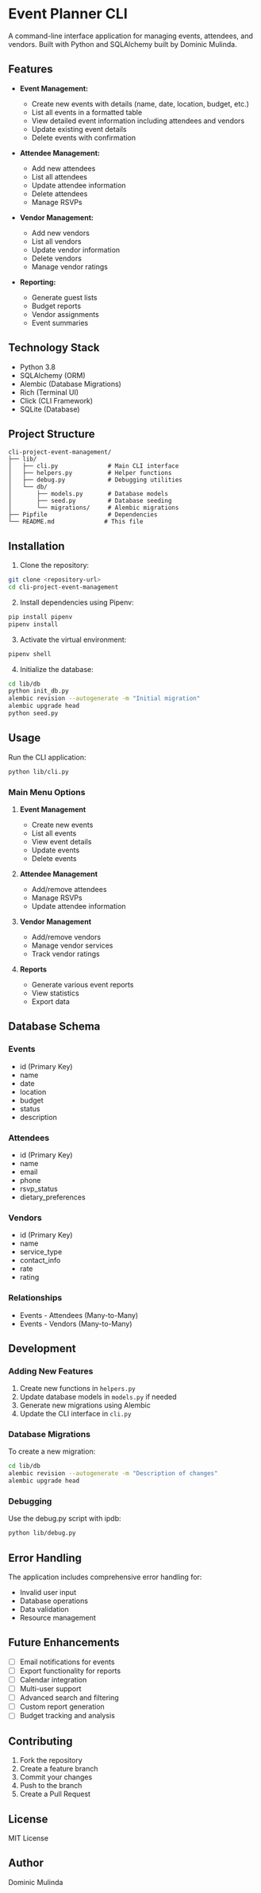# Event Planner CLI

A command-line interface application for managing events, attendees, and vendors. Built with Python and SQLAlchemy built by Dominic Mulinda.

## Features

- **Event Management:**
  - Create new events with details (name, date, location, budget, etc.)
  - List all events in a formatted table
  - View detailed event information including attendees and vendors
  - Update existing event details
  - Delete events with confirmation

- **Attendee Management:**
  - Add new attendees
  - List all attendees
  - Update attendee information
  - Delete attendees
  - Manage RSVPs

- **Vendor Management:**
  - Add new vendors
  - List all vendors
  - Update vendor information
  - Delete vendors
  - Manage vendor ratings

- **Reporting:**
  - Generate guest lists
  - Budget reports
  - Vendor assignments
  - Event summaries

## Technology Stack

- Python 3.8
- SQLAlchemy (ORM)
- Alembic (Database Migrations)
- Rich (Terminal UI)
- Click (CLI Framework)
- SQLite (Database)

## Project Structure

```
cli-project-event-management/
├── lib/
│   ├── cli.py              # Main CLI interface
│   ├── helpers.py          # Helper functions
│   ├── debug.py            # Debugging utilities
│   └── db/
│       ├── models.py       # Database models
│       ├── seed.py         # Database seeding
│       └── migrations/     # Alembic migrations
├── Pipfile                 # Dependencies
└── README.md              # This file
```

## Installation

1. Clone the repository:
```bash
git clone <repository-url>
cd cli-project-event-management
```

2. Install dependencies using Pipenv:
```bash
pip install pipenv
pipenv install
```

3. Activate the virtual environment:
```bash
pipenv shell
```

4. Initialize the database:
```bash
cd lib/db
python init_db.py
alembic revision --autogenerate -m "Initial migration"
alembic upgrade head
python seed.py
```

## Usage

Run the CLI application:
```bash
python lib/cli.py
```

### Main Menu Options

1. **Event Management**
   - Create new events
   - List all events
   - View event details
   - Update events
   - Delete events

2. **Attendee Management**
   - Add/remove attendees
   - Manage RSVPs
   - Update attendee information

3. **Vendor Management**
   - Add/remove vendors
   - Manage vendor services
   - Track vendor ratings

4. **Reports**
   - Generate various event reports
   - View statistics
   - Export data

## Database Schema

### Events
- id (Primary Key)
- name
- date
- location
- budget
- status
- description

### Attendees
- id (Primary Key)
- name
- email
- phone
- rsvp_status
- dietary_preferences

### Vendors
- id (Primary Key)
- name
- service_type
- contact_info
- rate
- rating

### Relationships
- Events - Attendees (Many-to-Many)
- Events - Vendors (Many-to-Many)

## Development

### Adding New Features

1. Create new functions in `helpers.py`
2. Update database models in `models.py` if needed
3. Generate new migrations using Alembic
4. Update the CLI interface in `cli.py`

### Database Migrations

To create a new migration:
```bash
cd lib/db
alembic revision --autogenerate -m "Description of changes"
alembic upgrade head
```

### Debugging

Use the debug.py script with ipdb:
```bash
python lib/debug.py
```

## Error Handling

The application includes comprehensive error handling for:
- Invalid user input
- Database operations
- Data validation
- Resource management

## Future Enhancements

- [ ] Email notifications for events
- [ ] Export functionality for reports
- [ ] Calendar integration
- [ ] Multi-user support
- [ ] Advanced search and filtering
- [ ] Custom report generation
- [ ] Budget tracking and analysis

## Contributing

1. Fork the repository
2. Create a feature branch
3. Commit your changes
4. Push to the branch
5. Create a Pull Request

## License

MIT License

## Author

Dominic Mulinda

